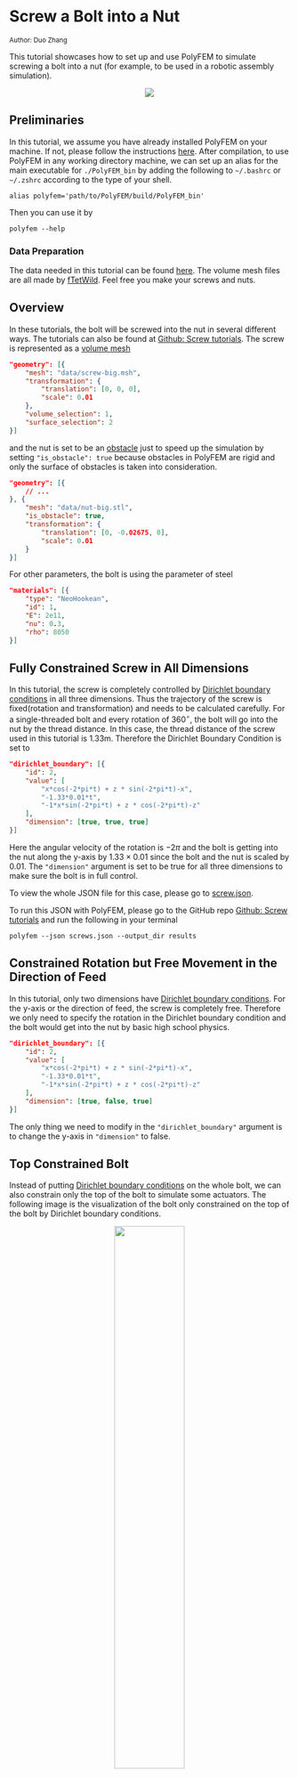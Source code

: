 # Screw a Bolt into a Nut

<div class="md-source-date"><small>Author: Duo Zhang</small></div>

This tutorial showcases how to set up and use PolyFEM to simulate screwing a bolt into a nut (for example, to be used in a robotic assembly simulation).

<center><img src="../full_sim.gif"></center>

## Preliminaries

In this tutorial, we assume you have already installed PolyFEM on your machine. If not, please follow the instructions [here](../../../cxx_index). After compilation, to use PolyFEM in any working directory machine, we can set up an alias for the main executable for `./PolyFEM_bin` by adding the following to `~/.bashrc` or `~/.zshrc` according to the type of your shell. 

```shell
alias polyfem='path/to/PolyFEM/build/PolyFEM_bin'
```

Then you can use it by 

```shell
polyfem --help
```

### Data Preparation

The data needed in this tutorial can be found [here](https://github.com/KraftOreo/Screw_Polyfem_Tutorial/tree/main/data). The volume mesh files are all made by [fTetWild](https://github.com/wildmeshing/fTetWild). Feel free you make your screws and nuts.

## Overview

In these tutorials, the bolt will be screwed into the nut in several different ways. The tutorials can also be found at [Github: Screw tutorials](https://github.com/KraftOreo/Screw_Polyfem_Tutorial). The screw is represented as a [volume mesh](../../../json/#meshes)

```json
"geometry": [{
    "mesh": "data/screw-big.msh",
    "transformation": {
        "translation": [0, 0, 0],
        "scale": 0.01
	},
	"volume_selection": 1,
	"surface_selection": 2
}]
```

and the nut is set to be an [obstacle](../../../json/#obstacles) just to speed up the simulation by setting `"is_obstacle": true` because obstacles in PolyFEM are rigid and only the surface of obstacles is taken into consideration.

```json
"geometry": [{
    // ...
}, {
    "mesh": "data/nut-big.stl",
    "is_obstacle": true,
    "transformation": {
        "translation": [0, -0.02675, 0],
        "scale": 0.01
    }
}]
```

For other parameters, the bolt is using the parameter of steel

```json
"materials": [{
    "type": "NeoHookean",
    "id": 1,
    "E": 2e11,
    "nu": 0.3,
    "rho": 8050
}]
```

## Fully Constrained Screw in All Dimensions

In this tutorial, the screw is completely controlled by [Dirichlet boundary conditions](../../getting_started/#boundary-conditions) in all three dimensions. Thus the trajectory of the screw is fixed(rotation and transformation) and needs to be calculated carefully. For a single-threaded bolt and every rotation of $360^{\circ}$, the bolt will go into the nut by the thread distance. In this case, the thread distance of the screw used in this tutorial is 1.33m. Therefore the Dirichlet Boundary Condition is set to 

```json
"dirichlet_boundary": [{
    "id": 2,
    "value": [
        "x*cos(-2*pi*t) + z * sin(-2*pi*t)-x",
        "-1.33*0.01*t", 
        "-1*x*sin(-2*pi*t) + z * cos(-2*pi*t)-z"
    ],
    "dimension": [true, true, true]
}]
```

Here the angular velocity of the rotation is $-2\pi$ and the bolt is getting into the nut along the y-axis by $1.33\times 0.01$ since the bolt and the nut is scaled by 0.01. The `"dimension"` argument is set to be true for all three dimensions to make sure the bolt is in full control.

To view the whole JSON file for this case, please go to [screw.json](https://github.com/KraftOreo/Screw_Polyfem_Tutorial/blob/main/screw.json).

To run this JSON with PolyFEM, please go to the GitHub repo [Github: Screw tutorials](https://github.com/KraftOreo/Screw_Polyfem_Tutorial) and run the following in your terminal

```shell
polyfem --json screws.json --output_dir results
```

## Constrained Rotation but Free Movement in the Direction of Feed

In this tutorial, only two dimensions have [Dirichlet boundary conditions](../../getting_started/#boundary-conditions). For the y-axis or the direction of feed, the screw is completely free. Therefore we only need to specify the rotation in the Dirichlet boundary condition and the bolt would get into the nut by basic high school physics.

```json
"dirichlet_boundary": [{
    "id": 2,
    "value": [
        "x*cos(-2*pi*t) + z * sin(-2*pi*t)-x",
        "-1.33*0.01*t", 
        "-1*x*sin(-2*pi*t) + z * cos(-2*pi*t)-z"
    ],
    "dimension": [true, false, true]
}]
```

The only thing we need to modify in the `"dirichlet_boundary"` argument is to change the y-axis in `"dimension"` to false.

## Top Constrained Bolt

Instead of putting [Dirichlet boundary conditions](../../getting_started/#boundary-conditions) on the whole bolt, we can also constrain only the top of the bolt to simulate some actuators. The following image is the visualization of the bolt only constrained on the top of the bolt by Dirichlet boundary conditions.

<!-- ![Visulization of top constrained bolt](https://i.imgur.com/HdPij9t.png) -->
<center>
  <img width="50%" src="../top_bc.png">
</center>

To make specified boundary condition selections, please refer to [Selections](../../getting_started/#selections-multi-material-and-collisions). In the JSON file, we need to change the `surface_selection` to the axis-plane selection method instead of using an integer to select the whole body of the bolt.

```json
"geometry": [{
    "mesh": "data/screw-big.msh",
    "transformation": {
        "translation": [0, 0, 0],
        "scale": 0.01
    },
    "volume_selection": 1,
    "surface_selection": [{
        "id": 3,
        "axis": "y",
        "position": 0.11
    }]
}]
```

which is to apply the boundary condition with `id=3` to the meshes whose coordinates in the y-axis are greater than 0.11 (If set `"axis": "-y"` is to select the negative side of the y-axis which are the meshes whose y-coordinates are less then 0.11). 

To view the whole JSON file for this, please go to [top_constrained.json](https://github.com/KraftOreo/Screw_Polyfem_Tutorial/blob/main/top_constrained.json).

## Two Facets Constrained Bolt

In addition to constraining the top part of the bolt to simulate an actuator, we can also only constrain the two facets of the head of the bolt to simulate a user pinching the bolt with two fingers and trying to screw the bolt into the nut. The following image is the visulization of contraining just two facets of the bolt.

<!-- ![](https://i.imgur.com/CalpjfB.png) -->
<center>
  <img width="50%" src="../side_bc.png">
</center>

In this case, the `"boundary_sidesets"` becomes:

```json
 "boundary_sidesets": [{
    "id": 2,
    "axis": -3,
    "position": -0.039
}, {
    "id": 2,
    "axis": 3,
    "position": 0.039
}]
```

To view the whole JSON file, please go to [two_facets_contrained.json](https://github.com/KraftOreo/Screw_Polyfem_Tutorial/blob/main/two_facets_contrained.json).

## Gravity Controlled Bolt

In theory, if the friction is 0 and the gravity is the only force applied to the bolt, then the bolt should be able to get into the nut automatically under gravity. In this case, it is not very useful but it is interesting to test. There's no need to set any boundary conditions because the bolt is completely free. The only thing that needs to be done is to enable gravity in the JSON file by setting 

```json
"boundary_conditions": {
    "rhs": [0, 9.81, 0]
},
```

Note that the direction of gravity is along the y-axis.

The whole JSON file is here [only_gravity.json](https://github.com/KraftOreo/Screw_Polyfem_Tutorial/blob/main/only_gravity.json).